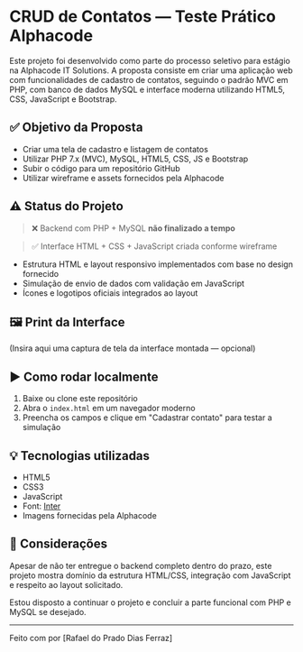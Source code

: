 # CRUD de Contatos — Teste Prático Alphacode

Este projeto foi desenvolvido como parte do processo seletivo para estágio na Alphacode IT Solutions. A proposta consiste em criar uma aplicação web com funcionalidades de cadastro de contatos, seguindo o padrão MVC em PHP, com banco de dados MySQL e interface moderna utilizando HTML5, CSS, JavaScript e Bootstrap.

## ✅ Objetivo da Proposta

- Criar uma tela de cadastro e listagem de contatos
- Utilizar PHP 7.x (MVC), MySQL, HTML5, CSS, JS e Bootstrap
- Subir o código para um repositório GitHub
- Utilizar wireframe e assets fornecidos pela Alphacode

## ⚠️ Status do Projeto

> ❌ Backend com PHP + MySQL **não finalizado a tempo**

> ✅ Interface HTML + CSS + JavaScript criada conforme wireframe

- Estrutura HTML e layout responsivo implementados com base no design fornecido
- Simulação de envio de dados com validação em JavaScript
- Ícones e logotipos oficiais integrados ao layout

## 🖼️ Print da Interface

(Insira aqui uma captura de tela da interface montada — opcional)
## ▶️ Como rodar localmente

1. Baixe ou clone este repositório
2. Abra o `index.html` em um navegador moderno
3. Preencha os campos e clique em "Cadastrar contato" para testar a simulação

## 💡 Tecnologias utilizadas

- HTML5
- CSS3
- JavaScript
- Font: [Inter](https://fonts.google.com/specimen/Inter)
- Imagens fornecidas pela Alphacode

## 📄 Considerações

Apesar de não ter entregue o backend completo dentro do prazo, este projeto mostra domínio da estrutura HTML/CSS, integração com JavaScript e respeito ao layout solicitado.

Estou disposto a continuar o projeto e concluir a parte funcional com PHP e MySQL se desejado.

---

Feito com por [Rafael do Prado Dias Ferraz]


